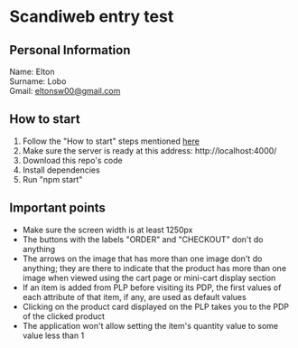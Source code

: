 # Scandiweb entry test

## Personal Information
Name: Elton <br>
Surname: Lobo <br>
Gmail: eltonsw00@gmail.com

## How to start
1. Follow the "How to start" steps mentioned [here](https://github.com/scandiweb/junior-react-endpoint)
2. Make sure the server is ready at this address: http://localhost:4000/
3. Download this repo's code
4. Install dependencies
5. Run "npm start"

## Important points
- Make sure the screen width is at least 1250px
- The buttons with the labels "ORDER" and "CHECKOUT" don't do anything 
- The arrows on the image that has more than one image don't do anything; they are there to indicate that the product has more than one image when viewed using the cart page or mini-cart display section
- If an item is added from PLP before visiting its PDP, the first values of each attribute of that item, if any, are used as default values
- Clicking on the product card displayed on the PLP takes you to the PDP of the clicked product
- The application won't allow setting the item's quantity value to some value less than 1
